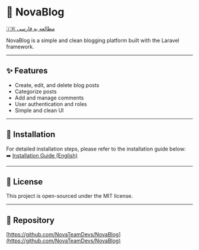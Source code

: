 # 🌟 NovaBlog

[🇮🇷 مطالعه به فارسی](README-fa.md)

NovaBlog is a simple and clean blogging platform built with the Laravel framework.

---

## ✨ Features

- Create, edit, and delete blog posts
- Categorize posts
- Add and manage comments
- User authentication and roles
- Simple and clean UI

---

## 🔧 Installation

For detailed installation steps, please refer to the installation guide below:  
➡️ [Installation Guide (English)](installation-en.md)

---

## 📄 License

This project is open-sourced under the MIT license.

---

## 🔗 Repository

[https://github.com/NovaTeamDevs/NovaBlog](https://github.com/NovaTeamDevs/NovaBlog)
